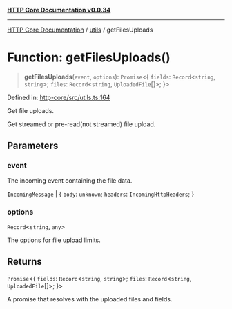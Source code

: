 [**HTTP Core Documentation v0.0.34**](../../README.md)

***

[HTTP Core Documentation](../../modules.md) / [utils](../README.md) / getFilesUploads

# Function: getFilesUploads()

> **getFilesUploads**(`event`, `options`): `Promise`\<\{ `fields`: `Record`\<`string`, `string`\>; `files`: `Record`\<`string`, `UploadedFile`[]\>; \}\>

Defined in: [http-core/src/utils.ts:164](https://github.com/stonemjs/http-core/blob/6ce19e93bd5f8b28975217f6c01558c07c7c03c7/src/utils.ts#L164)

Get file uploads.

Get streamed or pre-read(not streamed) file upload.

## Parameters

### event

The incoming event containing the file data.

`IncomingMessage` | \{ `body`: `unknown`; `headers`: `IncomingHttpHeaders`; \}

### options

`Record`\<`string`, `any`\>

The options for file upload limits.

## Returns

`Promise`\<\{ `fields`: `Record`\<`string`, `string`\>; `files`: `Record`\<`string`, `UploadedFile`[]\>; \}\>

A promise that resolves with the uploaded files and fields.
